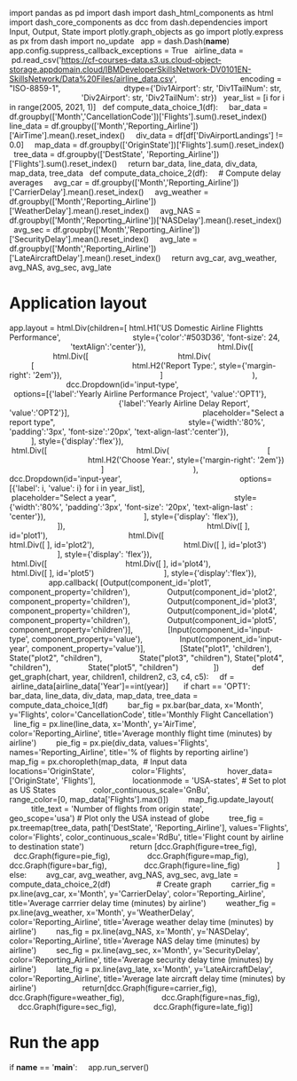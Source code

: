 import pandas as pd
import dash
import dash_html_components as html
import dash_core_components as dcc
from dash.dependencies import Input, Output, State
import plotly.graph_objects as go
import plotly.express as px
from dash import no_update
 
app = dash.Dash(__name__)
 
app.config.suppress_callback_exceptions = True
 
airline_data =  pd.read_csv('https://cf-courses-data.s3.us.cloud-object-storage.appdomain.cloud/IBMDeveloperSkillsNetwork-DV0101EN-SkillsNetwork/Data%20Files/airline_data.csv',
                            encoding = "ISO-8859-1",
                            dtype={'Div1Airport': str, 'Div1TailNum': str,
                                   'Div2Airport': str, 'Div2TailNum': str})
 
year_list = [i for i in range(2005, 2021, 1)]
 
def compute_data_choice_1(df):
    bar_data = df.groupby(['Month','CancellationCode'])['Flights'].sum().reset_index()
    line_data = df.groupby(['Month','Reporting_Airline'])['AirTime'].mean().reset_index()
    div_data = df[df['DivAirportLandings'] != 0.0]
    map_data = df.groupby(['OriginState'])['Flights'].sum().reset_index()
    tree_data = df.groupby(['DestState', 'Reporting_Airline'])['Flights'].sum().reset_index()
    return bar_data, line_data, div_data, map_data, tree_data
 
def compute_data_choice_2(df):
    # Compute delay averages
    avg_car = df.groupby(['Month','Reporting_Airline'])['CarrierDelay'].mean().reset_index()
    avg_weather = df.groupby(['Month','Reporting_Airline'])['WeatherDelay'].mean().reset_index()
    avg_NAS = df.groupby(['Month','Reporting_Airline'])['NASDelay'].mean().reset_index()
    avg_sec = df.groupby(['Month','Reporting_Airline'])['SecurityDelay'].mean().reset_index()
    avg_late = df.groupby(['Month','Reporting_Airline'])['LateAircraftDelay'].mean().reset_index()
    return avg_car, avg_weather, avg_NAS, avg_sec, avg_late
 
# Application layout
app.layout = html.Div(children=[ html.H1('US Domestic Airline Flightts Performance',
                                style={'color':'#503D36', 'font-size': 24,
                                'textAlign':'center'}),
                                html.Div([
                                    html.Div([
                                        html.Div(
                                            [
                                            html.H2('Report Type:', style={'margin-right': '2em'}),
                                            ]
                                        ),
                                        dcc.Dropdown(id='input-type',
                                                    options=[{'label':'Yearly Airline Performance Project', 'value':'OPT1'},
                                                            {'label':'Yearly Airline Delay Report', 'value':'OPT2'}],
                                                            placeholder="Select a report type",
                                                            style={'width':'80%', 'padding':'3px', 'font-size':'20px', 'text-align-last':'center'}),
                                    ], style={'display':'flex'}),                        
                                   html.Div([
                                        html.Div(
                                            [
                                            html.H2('Choose Year:', style={'margin-right': '2em'})
                                            ]
                                        ),
                                        dcc.Dropdown(id='input-year',
                                                     options=[{'label': i, 'value': i} for i in year_list],
                                                     placeholder="Select a year",
                                                     style={'width':'80%', 'padding':'3px', 'font-size': '20px', 'text-align-last' : 'center'}),
                                            ], style={'display': 'flex'}),  
                                          ]),
                               
                                html.Div([ ], id='plot1'),
   
                                html.Div([
                                        html.Div([ ], id='plot2'),
                                        html.Div([ ], id='plot3')
                                ], style={'display': 'flex'}),
                               
                               html.Div([
                                   html.Div([ ], id='plot4'),
                                   html.Div([ ], id='plot5')
                               ], style={'display':'flex'}),
                               
app.callback( [Output(component_id='plot1', component_property='children'),
                Output(component_id='plot2', component_property='children'),
                Output(component_id='plot3', component_property='children'),
                Output(component_id='plot4', component_property='children'),
                Output(component_id='plot5', component_property='children')],
               [Input(component_id='input-type', component_property='value'),
                Input(component_id='input-year', component_property='value')],
               [State("plot1", 'children'), State("plot2", "children"),
                State("plot3", "children"), State("plot4", "children"),
                State("plot5", "children")
               ])              
def get_graph(chart, year, children1, children2, c3, c4, c5):
    df =  airline_data[airline_data['Year']==int(year)]
 
    if chart == 'OPT1':
        bar_data, line_data, div_data, map_data, tree_data = compute_data_choice_1(df)
        bar_fig = px.bar(bar_data, x='Month', y='Flights', color='CancellationCode', title='Monthly Flight Cancellation')
        line_fig = px.line(line_data, x='Month', y='AirTime', color='Reporting_Airline', title='Average monthly flight time (minutes) by airline')
        pie_fig = px.pie(div_data, values='Flights', names='Reporting_Airline', title='% of flights by reporting airline')
        map_fig = px.choropleth(map_data,  # Input data
                locations='OriginState',
                color='Flights',  
                hover_data=['OriginState', 'Flights'],
                locationmode = 'USA-states', # Set to plot as US States
                color_continuous_scale='GnBu',
                range_color=[0, map_data['Flights'].max()])
        map_fig.update_layout(
                title_text = 'Number of flights from origin state',
                geo_scope='usa') # Plot only the USA instead of globe
        tree_fig = px.treemap(tree_data, path['DestState', 'Reporting_Airline'], values='Flights', color='Flights', color_continuous_scale='RdBu', title='Flight count by airline to destination state')
           
        return [dcc.Graph(figure=tree_fig),
                dcc.Graph(figure=pie_fig),
                dcc.Graph(figure=map_fig),
                dcc.Graph(figure=bar_fig),
                dcc.Graph(figure=line_fig)
                ]
    else:
        avg_car, avg_weather, avg_NAS, avg_sec, avg_late = compute_data_choice_2(df)
           
        # Create graph
        carrier_fig = px.line(avg_car, x='Month', y='CarrierDelay', color='Reporting_Airline', title='Average carrrier delay time (minutes) by airline')
        weather_fig = px.line(avg_weather, x='Month', y='WeatherDelay', color='Reporting_Airline', title='Average weather delay time (minutes) by airline')
        nas_fig = px.line(avg_NAS, x='Month', y='NASDelay', color='Reporting_Airline', title='Average NAS delay time (minutes) by airline')
        sec_fig = px.line(avg_sec, x='Month', y='SecurityDelay', color='Reporting_Airline', title='Average security delay time (minutes) by airline')
        late_fig = px.line(avg_late, x='Month', y='LateAircraftDelay', color='Reporting_Airline', title='Average late aircraft delay time (minutes) by airline')
           
        return[dcc.Graph(figure=carrier_fig),
                dcc.Graph(figure=weather_fig),
                dcc.Graph(figure=nas_fig),
                dcc.Graph(figure=sec_fig),
                dcc.Graph(figure=late_fig)]
 
# Run the app
if __name__ == '__main__':
    app.run_server()
